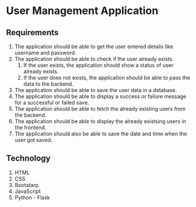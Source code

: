 # User Management Application

## Requirements

1. The application should be able to get the user entered details like username and password.
2. The application should be able to check if the user already exists.
   1. If the user exists, the application should show a status of user already exists.
   2. If the user does not exists, the application should be able to pass the data to the backend.
3. The application should be able to save the user data in a database.
4. The application should be able to display a success or failure message for a successful or failed save. 
5. The application should be able to fetch the already existing users from the backend.
6. The application should be able to display the already existsing users in the frontend.
7. The application should also be able to save the date and time when the user got saved.

## Technology

1. HTML
2. CSS
3. Bootstarp
4. JavaScript
5. Python - Flask